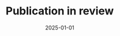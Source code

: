 ---
title: "Publication in review"
collection: publications
category: manuscripts
permalink: /publication/2024-en-cours-de-publication
excerpt: '...'
date: 2025-01-01
---